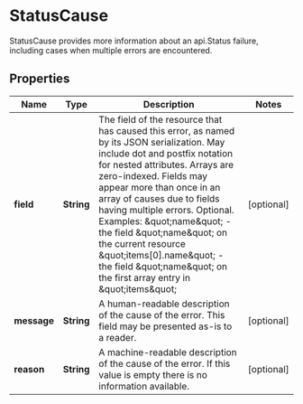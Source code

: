 

# StatusCause

StatusCause provides more information about an api.Status failure, including cases when multiple errors are encountered.
## Properties

Name | Type | Description | Notes
------------ | ------------- | ------------- | -------------
**field** | **String** | The field of the resource that has caused this error, as named by its JSON serialization. May include dot and postfix notation for nested attributes. Arrays are zero-indexed.  Fields may appear more than once in an array of causes due to fields having multiple errors. Optional.  Examples:   \&quot;name\&quot; - the field \&quot;name\&quot; on the current resource   \&quot;items[0].name\&quot; - the field \&quot;name\&quot; on the first array entry in \&quot;items\&quot; |  [optional]
**message** | **String** | A human-readable description of the cause of the error.  This field may be presented as-is to a reader. |  [optional]
**reason** | **String** | A machine-readable description of the cause of the error. If this value is empty there is no information available. |  [optional]




